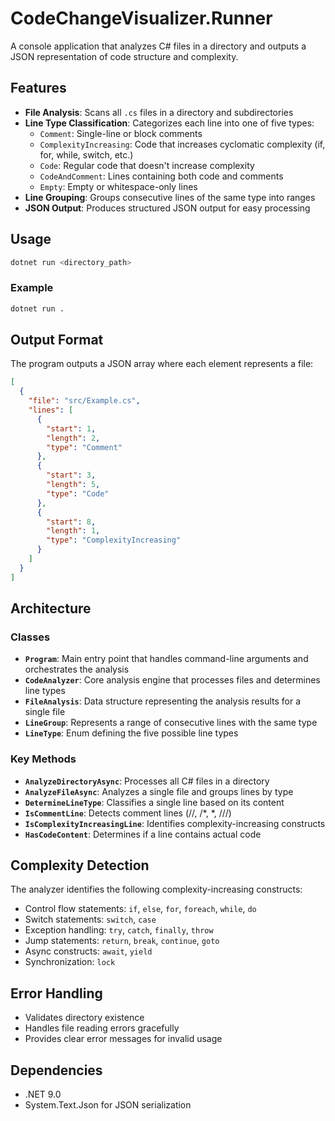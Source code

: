 # CodeChangeVisualizer.Runner

A console application that analyzes C# files in a directory and outputs a JSON representation of code structure and
complexity.

## Features

- **File Analysis**: Scans all `.cs` files in a directory and subdirectories
- **Line Type Classification**: Categorizes each line into one of five types:
    - `Comment`: Single-line or block comments
    - `ComplexityIncreasing`: Code that increases cyclomatic complexity (if, for, while, switch, etc.)
    - `Code`: Regular code that doesn't increase complexity
    - `CodeAndComment`: Lines containing both code and comments
    - `Empty`: Empty or whitespace-only lines
- **Line Grouping**: Groups consecutive lines of the same type into ranges
- **JSON Output**: Produces structured JSON output for easy processing

## Usage

```bash
dotnet run <directory_path>
```

### Example

```bash
dotnet run .
```

## Output Format

The program outputs a JSON array where each element represents a file:

```json
[
  {
    "file": "src/Example.cs",
    "lines": [
      {
        "start": 1,
        "length": 2,
        "type": "Comment"
      },
      {
        "start": 3,
        "length": 5,
        "type": "Code"
      },
      {
        "start": 8,
        "length": 1,
        "type": "ComplexityIncreasing"
      }
    ]
  }
]
```

## Architecture

### Classes

- **`Program`**: Main entry point that handles command-line arguments and orchestrates the analysis
- **`CodeAnalyzer`**: Core analysis engine that processes files and determines line types
- **`FileAnalysis`**: Data structure representing the analysis results for a single file
- **`LineGroup`**: Represents a range of consecutive lines with the same type
- **`LineType`**: Enum defining the five possible line types

### Key Methods

- **`AnalyzeDirectoryAsync`**: Processes all C# files in a directory
- **`AnalyzeFileAsync`**: Analyzes a single file and groups lines by type
- **`DetermineLineType`**: Classifies a single line based on its content
- **`IsCommentLine`**: Detects comment lines (//, /*, *, ///)
- **`IsComplexityIncreasingLine`**: Identifies complexity-increasing constructs
- **`HasCodeContent`**: Determines if a line contains actual code

## Complexity Detection

The analyzer identifies the following complexity-increasing constructs:

- Control flow statements: `if`, `else`, `for`, `foreach`, `while`, `do`
- Switch statements: `switch`, `case`
- Exception handling: `try`, `catch`, `finally`, `throw`
- Jump statements: `return`, `break`, `continue`, `goto`
- Async constructs: `await`, `yield`
- Synchronization: `lock`

## Error Handling

- Validates directory existence
- Handles file reading errors gracefully
- Provides clear error messages for invalid usage

## Dependencies

- .NET 9.0
- System.Text.Json for JSON serialization 